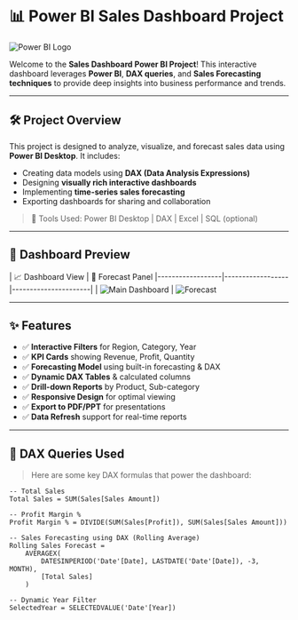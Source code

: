 # 📊 Power BI Sales Dashboard Project

![Power BI Logo](https://upload.wikimedia.org/wikipedia/commons/c/cf/New_Power_BI_Logo.svg)

Welcome to the **Sales Dashboard Power BI Project**! This interactive dashboard leverages **Power BI**, **DAX queries**, and **Sales Forecasting techniques** to provide deep insights into business performance and trends.

---

## 🛠️ Project Overview

This project is designed to analyze, visualize, and forecast sales data using **Power BI Desktop**. It includes:

- Creating data models using **DAX (Data Analysis Expressions)**
- Designing **visually rich interactive dashboards**
- Implementing **time-series sales forecasting**
- Exporting dashboards for sharing and collaboration

> 📁 Tools Used: Power BI Desktop | DAX | Excel | SQL (optional)

---

## 📸 Dashboard Preview

| 📈 Dashboard View | 📅 Forecast Panel 
|------------------|------------------|----------------------|
| ![Main Dashboard](./assets/dashboard-main.png) | ![Forecast](./assets/forecast.png)

---

## ✨ Features

- ✅ **Interactive Filters** for Region, Category, Year
- ✅ **KPI Cards** showing Revenue, Profit, Quantity
- ✅ **Forecasting Model** using built-in forecasting & DAX
- ✅ **Dynamic DAX Tables** & calculated columns
- ✅ **Drill-down Reports** by Product, Sub-category
- ✅ **Responsive Design** for optimal viewing
- ✅ **Export to PDF/PPT** for presentations
- ✅ **Data Refresh** support for real-time reports

---

## 🧠 DAX Queries Used

> Here are some key DAX formulas that power the dashboard:

```dax
-- Total Sales
Total Sales = SUM(Sales[Sales Amount])

-- Profit Margin %
Profit Margin % = DIVIDE(SUM(Sales[Profit]), SUM(Sales[Sales Amount]))

-- Sales Forecasting using DAX (Rolling Average)
Rolling Sales Forecast = 
    AVERAGEX(
        DATESINPERIOD('Date'[Date], LASTDATE('Date'[Date]), -3, MONTH),
        [Total Sales]
    )

-- Dynamic Year Filter
SelectedYear = SELECTEDVALUE('Date'[Year])
